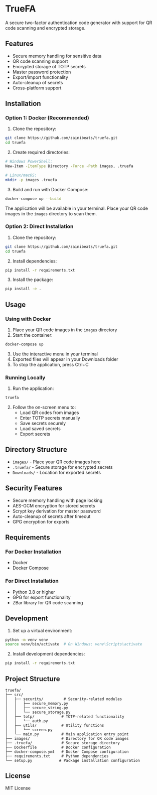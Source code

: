 # TrueFA

A secure two-factor authentication code generator with support for QR code scanning and encrypted storage.

## Features

- Secure memory handling for sensitive data
- QR code scanning support
- Encrypted storage of TOTP secrets
- Master password protection
- Export/import functionality
- Auto-cleanup of secrets
- Cross-platform support

## Installation

### Option 1: Docker (Recommended)

1. Clone the repository:
```bash
git clone https://github.com/zainibeats/truefa.git
cd truefa
```

2. Create required directories:
```bash
# Windows PowerShell:
New-Item -ItemType Directory -Force -Path images, .truefa

# Linux/macOS:
mkdir -p images .truefa
```

3. Build and run with Docker Compose:
```bash
docker-compose up --build
```

The application will be available in your terminal. Place your QR code images in the `images` directory to scan them.

### Option 2: Direct Installation

1. Clone the repository:
```bash
git clone https://github.com/zainibeats/truefa.git
cd truefa
```

2. Install dependencies:
```bash
pip install -r requirements.txt
```

3. Install the package:
```bash
pip install -e .
```

## Usage

### Using with Docker

1. Place your QR code images in the `images` directory
2. Start the container:
```bash
docker-compose up
```
3. Use the interactive menu in your terminal
4. Exported files will appear in your Downloads folder
5. To stop the application, press Ctrl+C

### Running Locally

1. Run the application:
```bash
truefa
```

2. Follow the on-screen menu to:
   - Load QR codes from images
   - Enter TOTP secrets manually
   - Save secrets securely
   - Load saved secrets
   - Export secrets

## Directory Structure

- `images/` - Place your QR code images here
- `.truefa/` - Secure storage for encrypted secrets
- `Downloads/` - Location for exported secrets

## Security Features

- Secure memory handling with page locking
- AES-GCM encryption for stored secrets
- Scrypt key derivation for master password
- Auto-cleanup of secrets after timeout
- GPG encryption for exports

## Requirements

### For Docker Installation
- Docker
- Docker Compose

### For Direct Installation
- Python 3.8 or higher
- GPG for export functionality
- ZBar library for QR code scanning

## Development

1. Set up a virtual environment:
```bash
python -m venv venv
source venv/bin/activate  # On Windows: venv\Scripts\activate
```

2. Install development dependencies:
```bash
pip install -r requirements.txt
```

## Project Structure

```
truefa/
├── src/
│   ├── security/         # Security-related modules
│   │   ├── secure_memory.py
│   │   ├── secure_string.py
│   │   └── secure_storage.py
│   ├── totp/            # TOTP-related functionality
│   │   └── auth.py
│   ├── utils/           # Utility functions
│   │   └── screen.py
│   └── main.py          # Main application entry point
├── images/              # Directory for QR code images
├── .truefa/             # Secure storage directory
├── Dockerfile           # Docker configuration
├── docker-compose.yml   # Docker Compose configuration
├── requirements.txt     # Python dependencies
└── setup.py            # Package installation configuration
```

## License

MIT License
